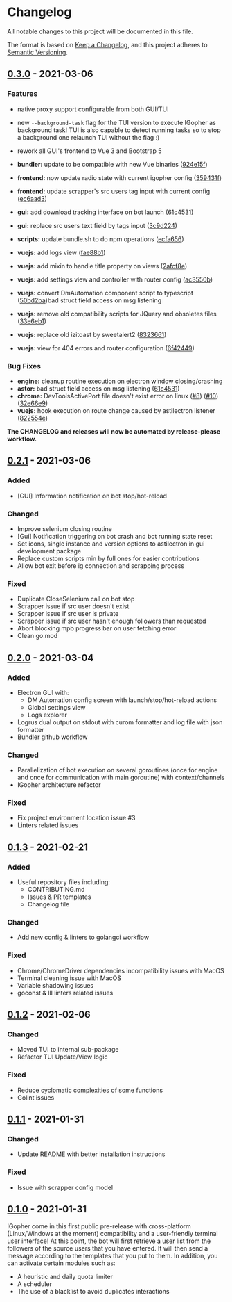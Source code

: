 # Changelog
All notable changes to this project will be documented in this file.

The format is based on [Keep a Changelog](https://keepachangelog.com/en/1.0.0/),
and this project adheres to [Semantic Versioning](https://semver.org/spec/v2.0.0.html).

## [0.3.0] - 2021-03-06
### Features
* native proxy support configurable from both GUI/TUI
* new `--background-task` flag for the TUI version to execute IGopher as background task! TUI is also capable to detect running tasks so to stop a background one relaunch TUI without the flag :)
* rework all GUI's frontend to Vue 3 and Bootstrap 5
* **bundler:** update to be compatible with new Vue binaries ([924e15f](https://www.github.com/hbollon/IGopher/commit/924e15f28db14a364bc8e13713836418696ca12e))
* **frontend:** now update radio state with current igopher config ([359431f](https://www.github.com/hbollon/IGopher/commit/359431fe532f91e8c91206f463a9a58cb4aaa3db))
* **frontend:** update scrapper's src users tag input with current config ([ec6aad3](https://www.github.com/hbollon/IGopher/commit/ec6aad31a4453c5ef24a3c60afd3f434076a4f5b))
* **gui:** add download tracking interface on bot launch ([61c4531](https://www.github.com/hbollon/IGopher/commit/61c45312a3d9a579ff6d091143ea39f448c6215e))
* **gui:** replace src users text field by tags input ([3c9d224](https://www.github.com/hbollon/IGopher/commit/3c9d2244f0ce7819379b0ec62c3d19835d1c8915))
* **scripts:** update bundle.sh to do npm operations ([ecfa656](https://www.github.com/hbollon/IGopher/commit/ecfa656c050e10779cbdfc7bb31d442fbfc9568d))
* **vuejs:** add logs view ([fae88b1](https://www.github.com/hbollon/IGopher/commit/fae88b1afec71e0fadf41600235ac0d6c341ea30))
* **vuejs:** add mixin to handle title property on views ([2afcf8e](https://www.github.com/hbollon/IGopher/commit/2afcf8ec88f2a7da39414f7b32317167142c13e0))
* **vuejs:** add settings view and controller with router config ([ac3550b](https://www.github.com/hbollon/IGopher/commit/ac3550b88e4d31acc90e6d9cd55f7983bf56a1cc))
* **vuejs:** convert DmAutomation component script to typescript ([50bd2ba](https://www.github.com/hbollon/IGopher/commit/50bd2ba3eb4f5cceff5e1240d052e01fb61b3c23))bad struct field access on msg listening

* **vuejs:** remove old compatibility scripts for JQuery and obsoletes files ([33e6eb1](https://www.github.com/hbollon/IGopher/commit/33e6eb18b51850a823579f01fc8a03e54e2877f4))
* **vuejs:** replace old izitoast by sweetalert2 ([8323661](https://www.github.com/hbollon/IGopher/commit/8323661602ea3b71956a3c8564c65d2d52584d2a))
* **vuejs:** view for 404 errors and router configuration ([6f42449](https://www.github.com/hbollon/IGopher/commit/6f42449fa80277e7a760b45ffb513bd488d4a375))

### Bug Fixes

* **engine:** cleanup routine execution on electron window closing/crashing
* **astor:** bad struct field access on msg listening ([61c4531](https://www.github.com/hbollon/IGopher/commit/61c45312a3d9a579ff6d091143ea39f448c6215e))
* **chrome:** DevToolsActivePort file doesn't exist error on linux ([#8](https://www.github.com/hbollon/IGopher/issues/8)) ([#10](https://www.github.com/hbollon/IGopher/issues/10)) ([32e66e9](https://www.github.com/hbollon/IGopher/commit/32e66e954277730f29560d327e1e22b5d7bbc9a8))
* **vuejs:** hook execution on route change caused by astilectron listener ([822554e](https://www.github.com/hbollon/IGopher/commit/822554e29686cb3e745372ea0ebf80c20de79393))

**The CHANGELOG and releases will now be automated by __release-please__ workflow.**

## [0.2.1] - 2021-03-06
### Added
- [GUI] Information notification on bot stop/hot-reload
### Changed
- Improve selenium closing routine
- [Gui] Notification triggering on bot crash and bot running state reset
- Set icons, single instance and version options to astilectron in gui development package
- Replace custom scripts min by full ones for easier contributions
- Allow bot exit before ig connection and scrapping process

### Fixed
- Duplicate CloseSelenium call on bot stop
- Scrapper issue if src user doesn't exist
- Scrapper issue if src user is private
- Scrapper issue if src user hasn't enough followers than requested
- Abort blocking mpb progress bar on user fetching error
- Clean go.mod
## [0.2.0] - 2021-03-04
### Added
- Electron GUI with: 
  - DM Automation config screen with launch/stop/hot-reload actions
  - Global settings view
  - Logs explorer
- Logrus dual output on stdout with curom formatter and log file with json formatter
- Bundler github workflow
### Changed
- Parallelization of bot execution on several goroutines (once for engine and once for communication with main goroutine) with context/channels
- IGopher architecture refactor

### Fixed
- Fix project environment location issue #3
- Linters related issues
## [0.1.3] - 2021-02-21
### Added
- Useful repository files including:
  - CONTRIBUTING.md
  - Issues & PR templates
  - Changelog file

### Changed
- Add new config & linters to golangci workflow

### Fixed
- Chrome/ChromeDriver dependencies incompatibility issues with MacOS
- Terminal cleaning issue with MacOS
- Variable shadowing issues
- goconst & lll linters related issues

## [0.1.2] - 2021-02-06
### Changed
- Moved TUI to internal sub-package
- Refactor TUI Update/View logic

### Fixed
- Reduce cyclomatic complexities of some functions
- Golint issues

## [0.1.1] - 2021-01-31
### Changed
- Update README with better installation instructions

### Fixed
- Issue with scrapper config model

## [0.1.0] - 2021-01-31
IGopher come in this first public pre-release with cross-platform (Linux/Windows at the moment) compatibility and a user-friendly terminal user interface!
At this point, the bot will first retrieve a user list from the followers of the source users that you have entered. It will then send a message according to the templates that you put to them.
In addition, you can activate certain modules such as:

- A heuristic and daily quota limiter
- A scheduler
- The use of a blacklist to avoid duplicates interactions

[0.3.0]: https://github.com/hbollon/igopher/compare/v0.2.1...v0.3.0
[0.2.1]: https://github.com/hbollon/igopher/compare/v0.2.0...v0.2.1
[0.2.0]: https://github.com/hbollon/igopher/compare/v0.1.3...v0.2.0
[0.1.3]: https://github.com/hbollon/igopher/compare/v0.1.2...v0.1.3
[0.1.2]: https://github.com/hbollon/igopher/compare/v0.1.1...v0.1.2
[0.1.1]: https://github.com/hbollon/igopher/compare/v0.1.0...v0.1.1
[0.1.0]: https://github.com/hbollon/igopher/releases/tag/v0.1.0
